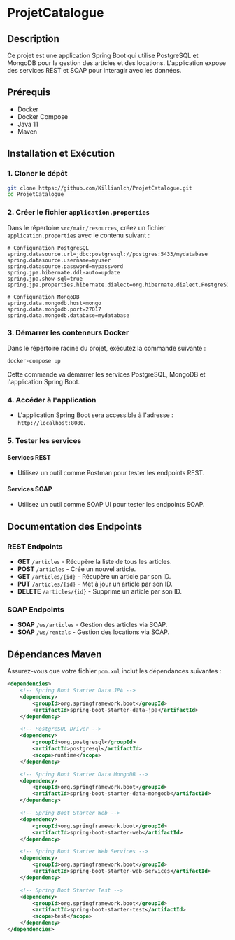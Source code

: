 # ProjetCatalogue

## Description

Ce projet est une application Spring Boot qui utilise PostgreSQL et MongoDB pour la gestion des articles et des locations. L'application expose des services REST et SOAP pour interagir avec les données.

## Prérequis

- Docker
- Docker Compose
- Java 11
- Maven

## Installation et Exécution

### 1. Cloner le dépôt

```sh
git clone https://github.com/Killianlch/ProjetCatalogue.git
cd ProjetCatalogue
```

### 2. Créer le fichier `application.properties`

Dans le répertoire `src/main/resources`, créez un fichier `application.properties` avec le contenu suivant :

```properties
# Configuration PostgreSQL
spring.datasource.url=jdbc:postgresql://postgres:5433/mydatabase
spring.datasource.username=myuser
spring.datasource.password=mypassword
spring.jpa.hibernate.ddl-auto=update
spring.jpa.show-sql=true
spring.jpa.properties.hibernate.dialect=org.hibernate.dialect.PostgreSQLDialect

# Configuration MongoDB
spring.data.mongodb.host=mongo
spring.data.mongodb.port=27017
spring.data.mongodb.database=mydatabase
```

### 3. Démarrer les conteneurs Docker

Dans le répertoire racine du projet, exécutez la commande suivante :

```sh
docker-compose up
```

Cette commande va démarrer les services PostgreSQL, MongoDB et l'application Spring Boot.

### 4. Accéder à l'application

- L'application Spring Boot sera accessible à l'adresse : `http://localhost:8080`.

### 5. Tester les services

#### Services REST

- Utilisez un outil comme Postman pour tester les endpoints REST.

#### Services SOAP

- Utilisez un outil comme SOAP UI pour tester les endpoints SOAP.

## Documentation des Endpoints

### REST Endpoints

- **GET** `/articles` - Récupère la liste de tous les articles.
- **POST** `/articles` - Crée un nouvel article.
- **GET** `/articles/{id}` - Récupère un article par son ID.
- **PUT** `/articles/{id}` - Met à jour un article par son ID.
- **DELETE** `/articles/{id}` - Supprime un article par son ID.

### SOAP Endpoints

- **SOAP** `/ws/articles` - Gestion des articles via SOAP.
- **SOAP** `/ws/rentals` - Gestion des locations via SOAP.


## Dépendances Maven

Assurez-vous que votre fichier `pom.xml` inclut les dépendances suivantes :

```xml
<dependencies>
    <!-- Spring Boot Starter Data JPA -->
    <dependency>
        <groupId>org.springframework.boot</groupId>
        <artifactId>spring-boot-starter-data-jpa</artifactId>
    </dependency>

    <!-- PostgreSQL Driver -->
    <dependency>
        <groupId>org.postgresql</groupId>
        <artifactId>postgresql</artifactId>
        <scope>runtime</scope>
    </dependency>

    <!-- Spring Boot Starter Data MongoDB -->
    <dependency>
        <groupId>org.springframework.boot</groupId>
        <artifactId>spring-boot-starter-data-mongodb</artifactId>
    </dependency>

    <!-- Spring Boot Starter Web -->
    <dependency>
        <groupId>org.springframework.boot</groupId>
        <artifactId>spring-boot-starter-web</artifactId>
    </dependency>

    <!-- Spring Boot Starter Web Services -->
    <dependency>
        <groupId>org.springframework.boot</groupId>
        <artifactId>spring-boot-starter-web-services</artifactId>
    </dependency>

    <!-- Spring Boot Starter Test -->
    <dependency>
        <groupId>org.springframework.boot</groupId>
        <artifactId>spring-boot-starter-test</artifactId>
        <scope>test</scope>
    </dependency>
</dependencies>
```
